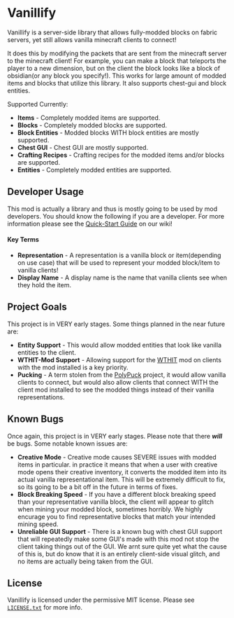 # Vanillify
Vanillify is a server-side library that allows fully-modded blocks on fabric servers, yet still allows vanilla minecraft clients to connect!

It does this by modifying the packets that are sent from the minecraft server to the minecraft client!
For example, you can make a block that teleports the player to a new dimension, but on the client the
block looks like a block of obsidian(or any block you specify!). This works for large amount of modded
items and blocks that utilize this library. It also supports chest-gui and block entities.

Supported Currently:

* **Items** - Completely modded items are supported.
* **Blocks** - Completely modded blocks are supported.
* **Block Entities** - Modded blocks WITH block entities are mostly supported.
* **Chest GUI** - Chest GUI are mostly supported.
* **Crafting Recipes** - Crafting recipes for the modded items and/or blocks are supported.
* **Entities** - Completely modded entities are supported.

## Developer Usage
This mod is actually a library and thus is mostly going to be used
by mod developers. You should know the following if you are a developer.
For more information please see the [Quick-Start Guide](https://github.com/BlazeCodeNet/VanillifyMod/wiki/Quick-Start-Guide)
on our wiki!

#### Key Terms
* **Representation** - A representation is a vanilla block or item(depending on use case) that will
be used to represent your modded block/item to vanilla clients!
* **Display Name** - A display name is the name that vanilla clients see when they hold the item.

## Project Goals
This project is in VERY early stages. Some things planned in the near future are:

* **Entity Support** - This would allow modded entities that look like vanilla entities to the client.
* **WTHIT-Mod Support** - Allowing support for the [WTHIT](https://github.com/badasintended/wthit) mod on clients with the mod installed is a key priority.
* **Pucking** - A term stolen from the [PolyPuck](https://github.com/TheEpicBlock/PolyPuck) project, it would allow vanilla clients to connect, but would also allow clients that connect WITH the client mod installed to see the modded things instead of their vanilla representations.  

## Known Bugs
Once again, this project is in VERY early stages. Please note that there ***will*** be bugs.
Some notable known issues are:
* **Creative Mode** - Creative mode causes SEVERE issues with modded items in particular.
  in practice it means that when a user with creative mode opens their creative inventory, it converts
  the modded item into its actual vanilla representational item. This will be extremely difficult to fix,
  so its going to be a bit off in the future in terms of fixes.
* **Block Breaking Speed** - If you have a different block breaking speed than your representative vanilla
  block, the client will appear to glitch when mining your modded block, sometimes horribly.
  We highly encurage you to find representative blocks that match your intended mining speed.
* **Unreliable GUI Support** - There is a known bug with chest GUI support that will repeatedly make
  some GUI's made with this mod not stop the client taking things out of the GUI.
  We arnt sure quite yet what the cause of this is, but do know that it is an entirely
  client-side visual glitch, and no items are actually being taken from the GUI.

## License
Vanillify is licensed under the permissive MIT license. Please see [`LICENSE.txt`](https://github.com/lucko/LuckPerms/blob/master/LICENSE.txt) for more info.
